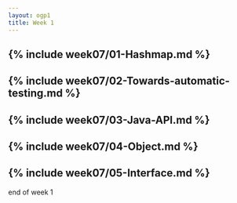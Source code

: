 ```yaml
---
layout: ogp1
title: Week 1
---
```

{% include week07/01-Hashmap.md %}
---
{% include week07/02-Towards-automatic-testing.md %}
---
{% include week07/03-Java-API.md %}
---
{% include week07/04-Object.md %}
---
{% include week07/05-Interface.md %}
---
end of week 1